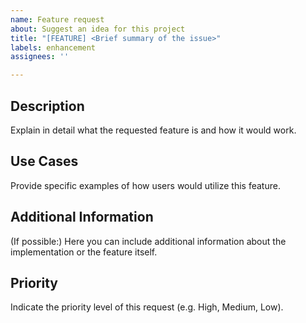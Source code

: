 ```yaml
---
name: Feature request
about: Suggest an idea for this project
title: "[FEATURE] <Brief summary of the issue>"
labels: enhancement
assignees: ''

---
```


## Description ##
Explain in detail what the requested feature is and how it would work.

## Use Cases ##
Provide specific examples of how users would utilize this feature.

## Additional Information ##
(If possible:) Here you can include additional information about the implementation or the feature itself.

## Priority ##
Indicate the priority level of this request (e.g. High, Medium, Low).
